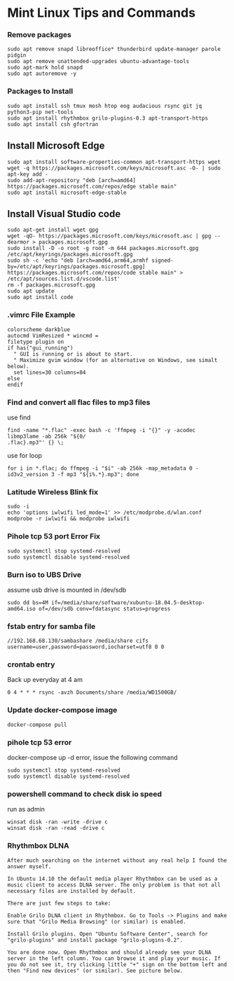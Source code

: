Mint Linux Tips and Commands
=========================

### Remove packages
```
sudo apt remove snapd libreoffice* thunderbird update-manager parole pidgin
sudo apt remove unattended-upgrades ubuntu-advantage-tools
sudo apt-mark hold snapd
sudo apt autoremove -y
```
### Packages to Install
```
sudo apt install ssh tmux mosh htop eog audacious rsync git jq python3-pip net-tools 
sudo apt install rhythmbox grilo-plugins-0.3 apt-transport-https
sudo apt install csh gfortran 
```

## Install Microsoft Edge 
```
sudo apt install software-properties-common apt-transport-https wget
wget -q https://packages.microsoft.com/keys/microsoft.asc -O- | sudo apt-key add -
sudo add-apt-repository "deb [arch=amd64] https://packages.microsoft.com/repos/edge stable main"
sudo apt install microsoft-edge-stable
```

## Install Visual Studio code
```
sudo apt-get install wget gpg
wget -qO- https://packages.microsoft.com/keys/microsoft.asc | gpg --dearmor > packages.microsoft.gpg
sudo install -D -o root -g root -m 644 packages.microsoft.gpg /etc/apt/keyrings/packages.microsoft.gpg
sudo sh -c 'echo "deb [arch=amd64,arm64,armhf signed-by=/etc/apt/keyrings/packages.microsoft.gpg] https://packages.microsoft.com/repos/code stable main" > /etc/apt/sources.list.d/vscode.list'
rm -f packages.microsoft.gpg
sudo apt update
sudo apt install code 
```



### .vimrc File Example
```
colorscheme darkblue
autocmd VimResized * wincmd =
filetype plugin on
if has("gui_running")
  " GUI is running or is about to start.
  " Maximize gvim window (for an alternative on Windows, see simalt below).
  set lines=30 columns=84
else
endif
```

### Find and convert all flac files to mp3 files 
use find
```
find -name "*.flac" -exec bash -c 'ffmpeg -i "{}" -y -acodec libmp3lame -ab 256k "${0/
.flac}.mp3"' {} \;
```
use for loop
```
for i in *.flac; do ffmpeg -i "$i" -ab 256k -map_metadata 0 -id3v2_version 3 -f mp3 "${i%.*}.mp3"; done
```

### Latitude Wireless Blink fix
```
sudo -i
echo 'options iwlwifi led_mode=1' >> /etc/modprobe.d/wlan.conf
modprobe -r iwlwifi && modprobe iwlwifi
```

### Pihole tcp 53 port Error Fix
```
sudo systemctl stop systemd-resolved
sudo systemctl disable systemd-resolved
```

### Burn iso to UBS Drive
assume usb drive is mounted in /dev/sdb
```
sudo dd bs=4M if=/media/share/software/xubuntu-18.04.5-desktop-amd64.iso of=/dev/sdb conv=fdatasync status=progress
```

### fstab entry for samba file
```
//192.168.68.130/sambashare /media/share cifs username=user,password=password,iocharset=utf8 0 0
```

### crontab entry
Back up everyday at 4 am
```
0 4 * * * rsync -avzh Documents/share /media/WD1500GB/
```

### Update docker-compose image
```
docker-compose pull
```

### pihole tcp 53 error
docker-compose up -d error, issue the following command
```
sudo systemctl stop systemd-resolved
sudo systemctl disable systemd-resolved
```

### powershell command to check disk io speed
run as admin
```
winsat disk -ran -write -drive c
winsat disk -ran -read -drive c
```
###  Rhythmbox DLNA 

```
After much searching on the internet without any real help I found the answer myself.

In Ubuntu 14.10 the default media player Rhythmbox can be used as a music client to access DLNA server. The only problem is that not all necessary files are installed by default.

There are just few steps to take:

Enable Grilo DLNA client in Rhythmbox. Go to Tools -> Plugins and make sure that "Grilo Media Browsing" (or similar) is enabled.

Install Grilo plugins. Open "Ubuntu Software Center", search for "grilo-plugins" and install package "grilo-plugins-0.2".

You are done now. Open Rhythmbox and should already see your DLNA server in the left column. You can browse it and play your music. If you do not see it, try clicking little "+" sign on the bottom left and then "Find new devices" (or similar). See picture below.
```

